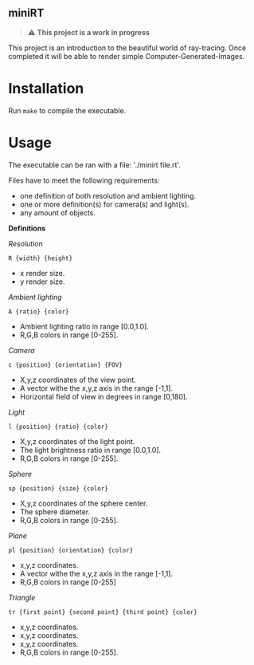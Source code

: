 ## miniRT

> :warning: **This project is a work in progress**

This project is an introduction to the beautiful world of ray-tracing.
Once completed it will be able to render simple Computer-Generated-Images.

# Installation
Run `make` to compile the executable.

# Usage
The executable can be ran with a file: './minirt file.rt'.

Files have to meet the following requirements:
* one definition of both resolution and ambient lighting.
* one or more definition(s) for camera(s) and light(s).
* any amount of objects.

**Definitions**

*Resolution*

`R {width} {height}`
* x render size.
* y render size.

*Ambient lighting*

`A {ratio} {color}`
* Ambient lighting ratio in range [0.0,1.0].
* R,G,B colors in range [0-255].

*Camera*

`c {position} {orientation} {FOV}`
* X,y,z coordinates of the view point.
* A vector withe the x,y,z axis in the range [-1,1].
* Horizontal field of view in degrees in range [0,180].

*Light*

`l {position} {ratio} {color}`
* X,y,z coordinates of the light point.
* The light brightness ratio in range [0.0,1.0].
* R,G,B colors in range [0-255].

*Sphere*

`sp {position} {size} {color}`
* X,y,z coordinates of the sphere center.
* The sphere diameter.
* R,G,B colors in range [0-255].

*Plane*

`pl {position} {orientation} {color}`
* x,y,z coordinates.
* A vector withe the x,y,z axis in the range [-1,1].
* R,G,B colors in range [0-255]

*Triangle*

`tr {first point} {second point} {third point} {color}`
* x,y,z coordinates.
* x,y,z coordinates.
* x,y,z coordinates.
* R,G,B colors in range [0-255].